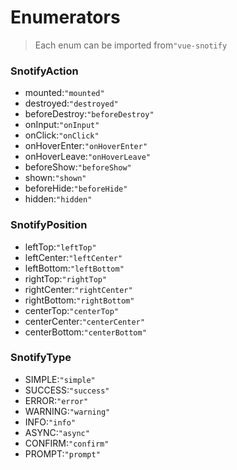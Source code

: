 # Enumerators

> Each enum can be imported from`"vue-snotify` 

### SnotifyAction

  - mounted:`"mounted"`
  - destroyed:`"destroyed"`
  - beforeDestroy:`"beforeDestroy"`
  - onInput:`"onInput"`
  - onClick:`"onClick"`
  - onHoverEnter:`"onHoverEnter"`
  - onHoverLeave:`"onHoverLeave"`
  - beforeShow:`"beforeShow"`
  - shown:`"shown"`
  - beforeHide:`"beforeHide"`
  - hidden:`"hidden"`

### SnotifyPosition

  - leftTop:`"leftTop"`
  - leftCenter:`"leftCenter"`
  - leftBottom:`"leftBottom"`
  - rightTop:`"rightTop"`
  - rightCenter:`"rightCenter"`
  - rightBottom:`"rightBottom"`
  - centerTop:`"centerTop"`
  - centerCenter:`"centerCenter"`
  - centerBottom:`"centerBottom"`


### SnotifyType

  - SIMPLE:`"simple"`
  - SUCCESS:`"success"`
  - ERROR:`"error"`
  - WARNING:`"warning"`
  - INFO:`"info"`
  - ASYNC:`"async"`
  - CONFIRM:`"confirm"`
  - PROMPT:`"prompt"`
